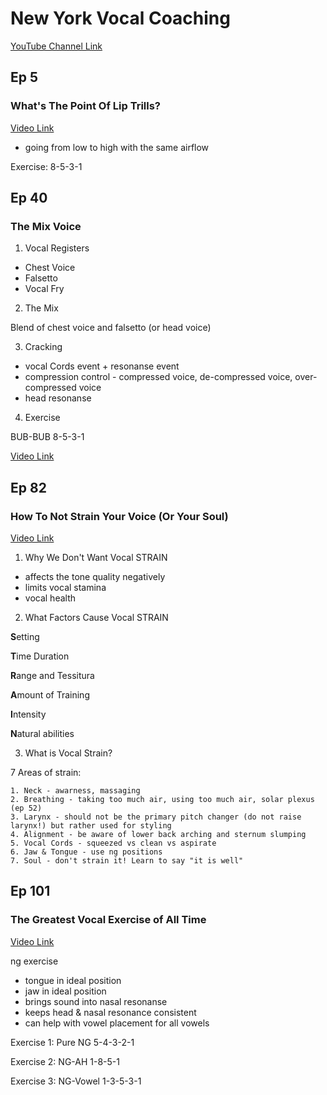 # New York Vocal Coaching

[YouTube Channel Link](https://www.youtube.com/channel/UCcxo5COqhVc84JYS_bRdLyg)

## Ep 5

### What's The Point Of Lip Trills?

[Video Link](https://www.youtube.com/watch?v=10zTYfosRoY)

- going from low to high with the same airflow

Exercise: 8-5-3-1

## Ep 40

### The Mix Voice

1. Vocal Registers

- Chest Voice
- Falsetto
- Vocal Fry

2. The Mix

Blend of chest voice and falsetto (or head voice)

3. Cracking

- vocal Cords event + resonanse event
- compression control - compressed voice, de-compressed voice, over-compressed voice
- head resonanse

4. Exercise

BUB-BUB 8-5-3-1


[Video Link](https://www.youtube.com/watch?v=CYEsGuldIQY)

## Ep 82

### How To Not Strain Your Voice (Or Your Soul)

[Video Link](https://www.youtube.com/watch?v=vFATG3E7yAo)

1. Why We Don't Want Vocal STRAIN

- affects the tone quality negatively
- limits vocal stamina
- vocal health

2. What Factors Cause Vocal STRAIN

**S**etting

**T**ime Duration

**R**ange and Tessitura

**A**mount of Training

**I**ntensity

**N**atural abilities

3. What is Vocal Strain?

7 Areas of strain:

    1. Neck - awarness, massaging
    2. Breathing - taking too much air, using too much air, solar plexus (ep 52)
    3. Larynx - should not be the primary pitch changer (do not raise larynx!) but rather used for styling
    4. Alignment - be aware of lower back arching and sternum slumping
    5. Vocal Cords - squeezed vs clean vs aspirate
    6. Jaw & Tongue - use ng positions
    7. Soul - don't strain it! Learn to say "it is well"


## Ep 101

### The Greatest Vocal Exercise of All Time

[Video Link](https://www.youtube.com/watch?v=h0SIEY_zNqU)

ng exercise

- tongue in ideal position
- jaw in ideal position
- brings sound into nasal resonanse
- keeps head & nasal resonance consistent
- can help with vowel placement for all vowels

Exercise 1: Pure NG 5-4-3-2-1

Exercise 2: NG-AH 1-8-5-1

Exercise 3: NG-Vowel 1-3-5-3-1
